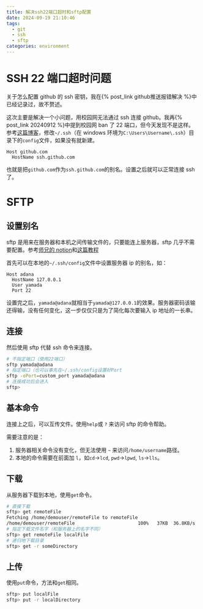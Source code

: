 ```yaml
---
title: 解决ssh22端口超时和sftp配置
date: 2024-09-19 21:10:46
tags:
  - git
  - ssh
  - sftp
categories: environment
---
```


# SSH 22 端口超时问题

关于怎么配置 github 的 ssh 密钥，我在{% post_link github推送报错解决 %}中已经记录过，故不赘述。

这次主要是解决一个小问题，用校园网无法通过 ssh 连接 github。我再{% post_link 20240912 %}中提到校园网 ban 了 22 端口，但今天发现不是这样。参考[这篇博客](https://www.alonetech.com/2024/01/19/2586.html)，修改`~/.ssh`（在 windows 环境为`C:\Users\Username\.ssh`）目录下的`config`文件，如果没有就新建。

```config ~/.ssh/config
Host github.com
  HostName ssh.github.com
```

也就是把`github.com`作为`ssh.github.com`的别名。设置之后就可以正常连接 ssh 了。

# SFTP

## 设置别名

sftp 是用来在服务器和本机之间传输文件的，只要能连上服务器，sftp 几乎不需要配置。参考[师兄的 notion](https://rylynn.notion.site/SFTP-f6d6bb9bdbeb45fab80fe1d8a53bef07)和[这篇教程](https://www.digitalocean.com/community/tutorials/how-to-use-sftp-to-securely-transfer-files-with-a-remote-server)

首先可以在本地的`~/.ssh/config`文件中设置服务器 ip 的别名，如：

```config ~/.ssh/config
Host adana
  HostName 127.0.0.1
  User yamada
  Port 22
```

设置完之后，`yamada@adana`就相当于`yamada@127.0.0.1`的效果。服务器密码该输还得输，没有任何变化，这一步仅仅只是为了简化每次要输入 ip 地址的一长串。

## 连接

然后使用 sftp 代替 ssh 命令来连接。

```bash
# 不指定端口（使用22端口）
sftp yamada@adana
# 指定端口（也可以事先在~/.ssh/config设置好Port
sftp -oPort=custom_port yamada@adana
# 连接成功后会进入
sftp>
```

## 基本命令

连接上之后，可以互传文件。使用`help`或 `?` 来访问 sftp 的命令帮助。

需要注意的是：

1. 服务器相关命令没有变化，但无法使用 `~` 来访问`/home/username`路径。
2. 本地的命令需要在前面加 `l`，如`cd`->`lcd`, `pwd`->`lpwd`, `ls`->`lls`。

## 下载

从服务器下载到本地，使用`get`命令。

```bash
# 直接下载
sftp> get remoteFile
Fetching /home/demouser/remoteFile to remoteFile
/home/demouser/remoteFile                       100%   37KB  36.8KB/s   00:01
# 指定下载文件名字（和服务器上的名字不同）
sftp> get remoteFile localFile
# 递归地下载目录
sftp> get -r someDirectory
```

## 上传

使用`put`命令，方法和`get`相同。

```bash
sftp> put localFile
sftp> put -r localDirectory
```
